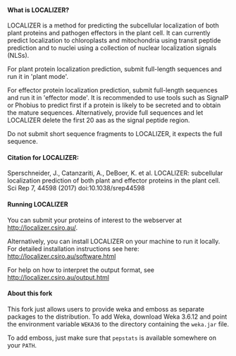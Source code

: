 #### What is LOCALIZER?

LOCALIZER is a method for predicting the subcellular localization of both plant proteins and pathogen effectors in the plant cell. It can currently predict localization to chloroplasts and mitochondria using transit peptide prediction and to nuclei using a collection of nuclear localization signals (NLSs). 
 
For plant protein localization prediction, submit full-length sequences and run it in 'plant mode'.

For effector protein localization prediction, submit full-length sequences and run it in 'effector mode'. 
It is recommended to use tools such as SignalP or Phobius	to predict first if a protein is likely to be secreted and to obtain the mature sequences. Alternatively, provide full sequences and let LOCALIZER delete the first 20 aas as the signal peptide region.

Do not submit short sequence fragments to LOCALIZER, it expects the full sequence. 
 
#### Citation for LOCALIZER:

Sperschneider, J., Catanzariti, A., DeBoer, K. et al. LOCALIZER: subcellular localization prediction of both plant and effector proteins in the plant cell. Sci Rep 7, 44598 (2017) doi:10.1038/srep44598

#### Running LOCALIZER

You can submit your proteins of interest to the webserver at http://localizer.csiro.au/.

Alternatively, you can install LOCALIZER on your machine to run it locally. 
For detailed installation instructions see here: http://localizer.csiro.au/software.html

For help on how to interpret the output format, see http://localizer.csiro.au/output.html


#### About this fork

This fork just allows users to provide weka and emboss as separate packages to the distribution.
To add Weka, download Weka 3.6.12 and point the environment variable `WEKA36` to the directory containing the `weka.jar` file.

To add emboss, just make sure that `pepstats` is available somewhere on your `PATH`.